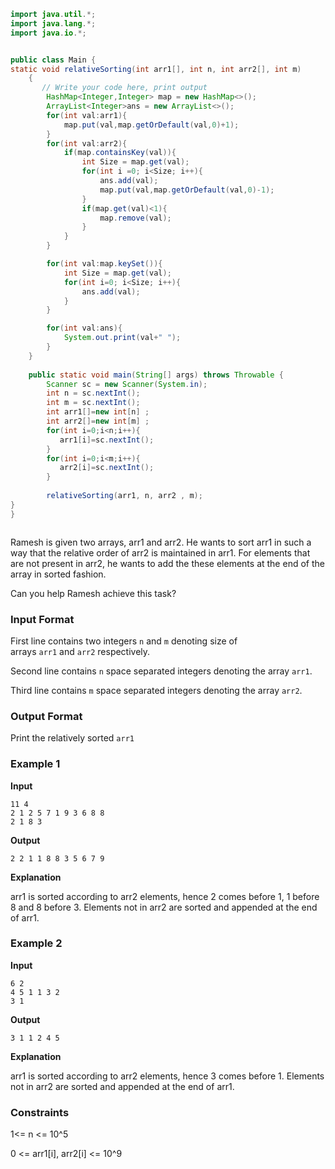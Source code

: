 ```java
import java.util.*;
import java.lang.*;
import java.io.*;


public class Main {
static void relativeSorting(int arr1[], int n, int arr2[], int m)
	{
       // Write your code here, print output
		HashMap<Integer,Integer> map = new HashMap<>();
		ArrayList<Integer>ans = new ArrayList<>();
		for(int val:arr1){
			map.put(val,map.getOrDefault(val,0)+1);
		}
		for(int val:arr2){
			if(map.containsKey(val)){
				int Size = map.get(val);
				for(int i =0; i<Size; i++){
					ans.add(val);
					map.put(val,map.getOrDefault(val,0)-1);
				}
				if(map.get(val)<1){
					map.remove(val);
				}
			}
		}

		for(int val:map.keySet()){
			int Size = map.get(val);
			for(int i=0; i<Size; i++){
				ans.add(val);
			}	
		}

		for(int val:ans){
			System.out.print(val+" ");
		}
	}
	
    public static void main(String[] args) throws Throwable {
        Scanner sc = new Scanner(System.in);
        int n = sc.nextInt();
        int m = sc.nextInt();
        int arr1[]=new int[n] ;
        int arr2[]=new int[m] ;
        for(int i=0;i<n;i++){
           arr1[i]=sc.nextInt();
        }
        for(int i=0;i<m;i++){
           arr2[i]=sc.nextInt();
        }
    
        relativeSorting(arr1, n, arr2 , m);
}
}



```


Ramesh is given two arrays, arr1 and arr2. He wants to sort arr1 in such a way that the relative order of arr2 is maintained in arr1. For elements that are not present in arr2, he wants to add the these elements at the end of the array in sorted fashion.

Can you help Ramesh achieve this task?

### Input Format

First line contains two integers `n` and `m` denoting size of arrays `arr1` and `arr2` respectively.

Second line contains `n` space separated integers denoting the array `arr1`.

Third line contains `m` space separated integers denoting the array `arr2`.

### Output Format

Print the relatively sorted `arr1`

### Example 1

**Input**

```
11 4
2 1 2 5 7 1 9 3 6 8 8
2 1 8 3
```

**Output**

```
2 2 1 1 8 8 3 5 6 7 9
```

**Explanation**

arr1 is sorted according to arr2 elements, hence 2 comes before 1, 1 before 8 and 8 before 3. Elements not in arr2 are sorted and appended at the end of arr1.

### Example 2

**Input**

```
6 2
4 5 1 1 3 2
3 1
```

**Output**

```
3 1 1 2 4 5
```

**Explanation**

arr1 is sorted according to arr2 elements, hence 3 comes before 1. Elements not in arr2 are sorted and appended at the end of arr1.

### Constraints

1<= n <= 10^5

0 <= arr1[i], arr2[i] <= 10^9